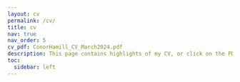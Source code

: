 ```yaml
---
layout: cv
permalink: /cv/
title: cv
nav: true
nav_order: 5
cv_pdf: ConorHamill_CV_March2024.pdf
description: This page contains highlights of my CV, or click on the PDF symbol to see my full CV.
toc:
  sidebar: left
---
```

